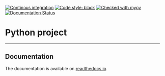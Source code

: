 [![Continous integration](https://github.com/Redmar-van-den-Berg/python-project/actions/workflows/ci.yml/badge.svg)](https://github.com/Redmar-van-den-Berg/python-project/actions/workflows/ci.yml)
[![Code style: black](https://img.shields.io/badge/code%20style-black-000000.svg)](https://github.com/psf/black)
[![Checked with mypy](http://www.mypy-lang.org/static/mypy_badge.svg)](http://mypy-lang.org/)
[![Documentation Status](https://readthedocs.org/projects/redmar-van-den-bergpython-project/badge/?version=latest)](https://redmar-van-den-bergpython-project.readthedocs.io/en/latest/?badge=latest)

# Python project
------------------------------------------------------------------------

## Documentation
The documentation is available on [readthedocs.io](http://redmar-van-den-bergpython-project.rtfd.io/).
